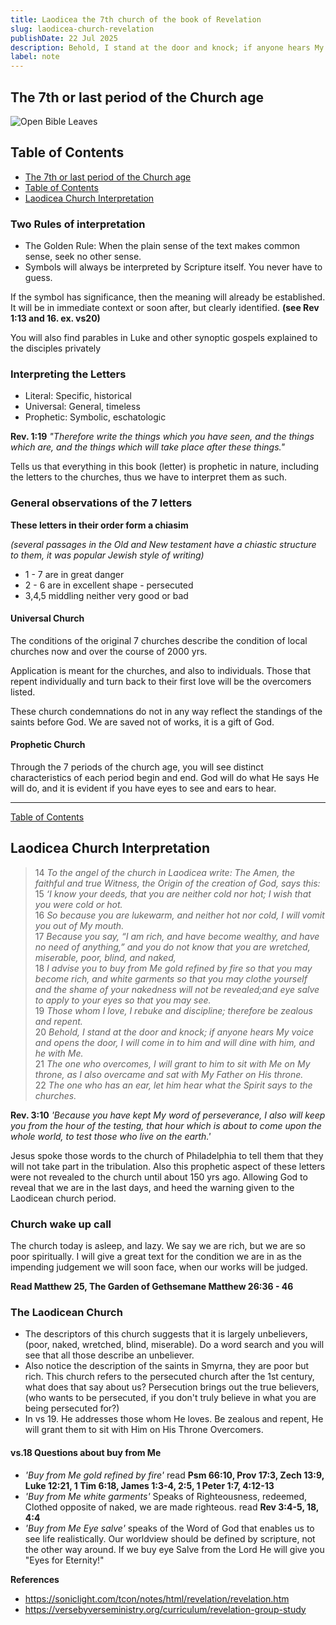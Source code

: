 ```yaml
---
title: Laodicea the 7th church of the book of Revelation
slug: laodicea-church-revelation
publishDate: 22 Jul 2025
description: Behold, I stand at the door and knock; if anyone hears My voice and opens the door, I will come in to him and will dine with him, and he with Me.
label: note
---
```


## The 7th or last period of the Church age

![Open Bible Leaves](/LivingWaters/assets/blog/openbible-leaves.webp)

## Table of Contents

- [The 7th or last period of the Church age](#the-7th-or-last-period-of-the-church-age)
- [Table of Contents](#table-of-contents)
- [Laodicea Church Interpretation](#laodicea-church-interpretation)

### Two Rules of interpretation

- The Golden Rule: When the plain sense of the text makes common sense, seek no other sense.
- Symbols will always be interpreted by Scripture itself. You never have to guess.

If the symbol has significance, then the meaning will already be established. It will be in immediate context or soon after, but clearly identified. **(see Rev 1:13 and 16. ex. vs20)**

You will also find parables in Luke and other synoptic gospels explained to the disciples privately

### Interpreting the Letters

- Literal: Specific, historical
- Universal: General, timeless
- Prophetic: Symbolic, eschatologic

**Rev. 1:19** *"Therefore write the things which you have seen, and the things which are, and the things which will take place after these things."*

Tells us that everything in this book (letter) is prophetic in nature, including the letters to the churches, thus we have to interpret them as such.

### General observations of the 7 letters

**These letters in their order form a chiasim**

*(several passages in the Old and New testament have a chiastic structure to them, it was popular Jewish style of writing)*

- 1 - 7 are in great danger
- 2 - 6 are in excellent shape - persecuted
- 3,4,5 middling neither very good or bad

#### Universal Church

The conditions of the original 7 churches describe the condition of local churches now and over the course of 2000 yrs.  

Application is meant for the churches, and also to individuals. Those that repent individually and turn back to their first love will be the overcomers listed.  

These church condemnations do not in any way reflect the standings of the saints before God. We are saved not of works, it is a gift of God.

#### Prophetic Church

Through the 7 periods of the church age, you will see distinct characteristics of each period begin and end. God will do what He says He will do, and it is evident if you have eyes to see and ears to hear.

---
[Table of Contents](#table-of-contents)

## Laodicea Church Interpretation

> 14 *To the angel of the church in Laodicea write: The Amen, the faithful and true Witness, the Origin of the creation of God, says this:*  
> 15 *‘I know your deeds, that you are neither cold nor hot; I wish that you were cold or hot.*  
> 16 *So because you are lukewarm, and neither hot nor cold, I will vomit you out of My mouth.*  
> 17 *Because you say, “I am rich, and have become wealthy, and have no need of anything,” and you do not know that you are wretched, miserable, poor, blind, and naked,*  
> 18 *I advise you to buy from Me gold refined by fire so that you may become rich, and white garments so that you may clothe yourself and the shame of your nakedness will not be revealed;and eye salve to apply to your eyes so that you may see.*  
> 19 *Those whom I love, I rebuke and discipline; therefore be zealous and repent.*  
> 20 *Behold, I stand at the door and knock; if anyone hears My voice and opens the door, I will come in to him and will dine with him, and he with Me.*  
> 21 *The one who overcomes, I will grant to him to sit with Me on My throne, as I also overcame and sat with My Father on His throne.*  
> 22 *The one who has an ear, let him hear what the Spirit says to the churches.*

**Rev. 3:10** *'Because you have kept My word of perseverance, I also will keep you from the hour of the testing, that hour which is about to come upon the whole world, to test those who live on the earth.'*

Jesus spoke those words to the church of Philadelphia to tell them that they will not take part in the
tribulation. Also this prophetic aspect of these letters were not revealed to the church until about 150 yrs
ago. Allowing God to reveal that we are in the last days, and heed the warning given to the Laodicean
church period.

### Church wake up call

The church today is asleep, and lazy. We say we are rich, but we are so poor spiritually. I will give a
great text for the condition we are in as the impending judgement we will soon face, when our works will
be judged.

**Read Matthew 25, The Garden of Gethsemane Matthew 26:36 - 46**  

### The Laodicean Church

- The descriptors of this church suggests that it is largely unbelievers, (poor, naked, wretched, blind, miserable). Do a word search and you will see that all those describe an unbeliever.
- Also notice the description of the saints in Smyrna, they are poor but rich. This church refers to the persecuted church after the 1st century, what does that say about us? Persecution brings out the true believers, (who wants to be persecuted, if you don't truly believe in what you are being persecuted for?)
- In vs 19. He addresses those whom He loves. Be zealous and repent, He will grant them to sit with Him on His Throne Overcomers.

#### vs.18 Questions about buy from Me

- *'Buy from Me gold refined by fire'* read **Psm 66:10, Prov 17:3, Zech 13:9, Luke 12:21, 1 Tim 6:18, James 1:3-4, 2:5, 1 Peter 1:7, 4:12-13**
- *'Buy from Me white garments'* Speaks of Righteousness, redeemed, Clothed opposite of naked, we are made righteous. read **Rev 3:4-5, 18, 4:4**
- *'Buy from Me Eye salve'* speaks of the Word of God that enables us to see life realistically. Our worldview should be defined by scripture, not the other way around. If we buy eye Salve from the Lord He will give you "Eyes for Eternity!"

**References**

- <https://soniclight.com/tcon/notes/html/revelation/revelation.htm>
- <https://versebyverseministry.org/curriculum/revelation-group-study>
